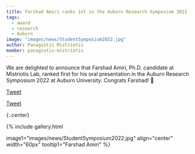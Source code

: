 ```yaml
---
title: Farshad Amiri ranks 1st in the Auburn Research Symposium 2022
tags:
  - award
  - research
  - Auburn
image: "images/news/StudentSymposium2022.jpg"
author: Panagiotis Mistriotis
member: panagiotis-mistriotis
---
```


We are delighted to announce that Farshad Amiri, Ph.D. candidate at Mistriotis Lab, ranked first for his oral presentation in the Auburn Research Symposium 2022 at Auburn University. Congrats Farshad! 🎉

<a class="twitter-share-button"
  href="https://twitter.com/intent/tweet">
Tweet</a>

<a href="https://twitter.com/share?ref_src=twsrc%5Etfw" class="twitter-share-button" meta name="twitter:image" content="https://mistriotis-lab.github.io/2022/04/30/post-4.html" data-show-count="false">Tweet</a><script async src="https://platform.twitter.com/widgets.js" charset="utf-8"></script>

{:.center}


{%
  include gallery.html

  image1="images/news/StudentSymposium2022.jpg"
  align="center"
  width="60px"
  tooltip1="Farshad Amiri"
%}
